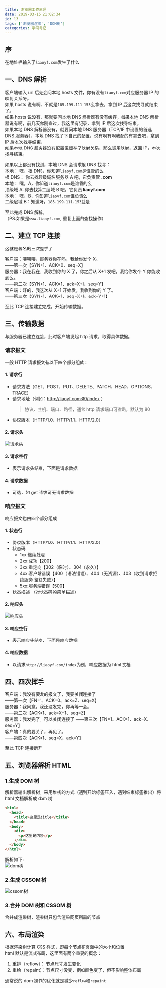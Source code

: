 ```yaml
---
title: 浏览器工作原理
date: 2019-03-15 21:02:34
id: l3
tags: ['浏览器渲染', 'DOM树']
categories: 学习笔记
---
```


## 序

在地址栏输入了`liaoyf.com`发生了什么

## 一、DNS 解析

客户端输入 url 后先会问本地 hosts 文件，你有没有`liaoyf.com`对应服务器 IP 的映射关系呀。  
如果 hosts 说有啊，不就是`185.199.111.153`么拿去，拿到 IP 后这次找寻就结束了。  
如果 hosts 说没有，那就要问本地 DNS 解析器有没有缓存，如果本地 DNS 解析器说有啊，前几天你刚查过，我这里有记录，拿到 IP 后这次找寻结束。  
如果本地 DNS 解析器没有，就要问本地 DNS 服务器（TCP/IP 中设置的首选 DNS 服务器），本地 DNS 找了下自己的配置，说有啊有啊我配的有拿去吧，拿到 IP 后本次找寻结束。  
如果本地 DNS 服务器没有配置但缓存了映射关系，那么调用映射，返回 IP，本次找寻结束。

如果以上都没有找到，本地 DNS 会请求根 DNS 找寻：  
本地： 嘿，根 DNS，你知道`liaoyf.com`是谁管的么  
根 DNS： 你去找顶级域名服务器 A 吧，它负责管 **.com**  
本地： 嘿，A，你知道`liaoyf.com`是谁管的么  
顶级域 A: 你去找第二层域 B 吧，它负责 **liaoyf.com**  
本地： 嘿，B，你知道`liaoyf.com`谁负责么  
二级层域 B：知道呀，`185.199.111.153`就是

至此完成 DNS 解析。  
（PS.如果是`www.liaoyf.com`, 重复上面的查找操作）

## 二、建立 TCP 连接

这就是著名的三次握手了

客户端：喂喂喂，服务器你在吗，我给你发个 X。  
——第一次【SYN=1、ACK=0、seq=X】  
服务器：我在我在，我收到你的 X 了，你之后从 X+1 发吧，我给你发个 Y 你能收到么。  
——第二次【SYN=1、ACK=1、ack=X+1、seq=Y】  
客户端：好的，我这次从 X+1 开始发，我收到你的 Y 了。  
——第三次【SYN=1、ACK=1、seq=X+1、ack=Y+1】

至此 TCP 连接建立完成，开始传输数据。

## 三、传输数据

与服务器已建立连接，此时客户端发起 http 请求，取得具体数据。

### 请求报文

一般 HTTP 请求报文有以下四个部分组成：

#### 1. 请求行

- 请求方法（GET、POST、PUT、DELETE、PATCH、HEAD、OPTIONS、TRACE）
- 请求地址（例如：http://liaoyf.com:80/index ）
  > 协议、主机、端口、路径，通常 http 请求端口可省略，默认为 80
- 协议版本（HTTP/1.0、HTTP/1.1、HTTP/2.0）

#### 2. 请求头

![请求头](/images/httpreqheader.jpeg)

#### 3. 请求空行

- 表示请求头结束，下面是请求数据

#### 4. 请求数据

- 可选，如 get 请求可无请求数据

### 响应报文

响应报文也由四个部分组成

#### 1. 状态行

- 协议版本（HTTP/1.0、HTTP/1.1、HTTP/2.0）
- 状态码
  - 1xx:继续处理
  - 2xx:成功【200】
  - 3xx:重定向【302（临时）、304（永久）】
  - 4xx:客户端错误【400（语法错误）、404（无资源）、403（收到请求拒绝服务 鉴权失败）】
  - 5xx:服务端错误【500】
- 状态描述 （对状态码的简单描述）

#### 2. 响应头

![响应头](/images/httpresheader.jpeg)

#### 3. 响应空行

- 表示响应头结束，下面是响应数据

#### 4. 响应数据

- 以请求`http://liaoyf.com/index`为例，响应数据为 html 文档

## 四、四次挥手

客户端：我没有要发的报文了，我要关闭连接了  
——第一次【FN=1、ACK=0、ack=Z、seq=X】  
服务器：我同意，我还没发完，你再等一会。  
——第二次【ACK=1、ack=X+1、seq=Z】  
服务器：我发完了，可以关闭连接了
——第三次【FN=1、ACK=1、ack=X、seq=Y】  
客户端：真的要关了，再见了。  
——第四次【ACK=1、seq=X、ack=Y】

至此 TCP 连接断开

## 五、浏览器解析 HTML

### 1.生成 DOM 树

解析器输出解析树，采用堆栈的方式（遇到开始标签压入，遇到结束标签推出）将 html 文档解析成 dom 树

```html
<html>
  <head>
    <title>这里是title</title>
  </head>
  <body>
    <div>
      <p>这里是内容</p>
    </div>
  </body>
</html>
```

解析如下:  
![dom树](/images/htmldom.jpg)

### 2.生成 CSSOM 树

![cssom树](/images/cssdom.jpg)

### 3.合并 DOM 树和 CSSOM 树

合并成渲染树，渲染树只包含渲染网页所需的节点

## 六、布局渲染

根据渲染树计算 CSS 样式，即每个节点在页面中的大小和位置  
html 默认是流式布局，这里面有两个重要的概念：

1. 重排（reflow）： 节点尺寸发生变化
2. 重绘（repaint）：节点尺寸没变，例如颜色变了，但不影响整体布局

通常说的 dom 操作的优化就是减少`reflow`和`repaint`
